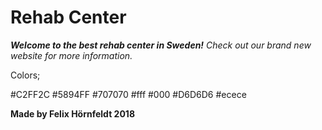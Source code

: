 # Rehab Center 

_**Welcome to the best rehab center in Sweden!**
Check out our brand new website for more information._

Colors;

#C2FF2C
#5894FF
#707070
#fff
#000
#D6D6D6
#ecece

**Made by Felix Hörnfeldt 2018**
